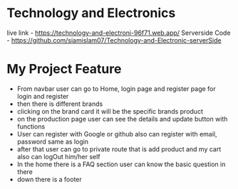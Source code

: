 # Technology and Electronics 

live link -   https://technology-and-electroni-96f71.web.app/
Serverside Code - https://github.com/siamislam07/Technology-and-Electronic-serverSide

# My Project Feature
- From navbar user can go to Home, login page and register page for login and register
- then there is different brands 
- clicking on the brand card it will be the specific brands product
- on the production page user can see the details and update button with functions
- User can register with Google or github also can register with email, password same as login
- after that user can go to private route that is add product and my cart also can logOut him/her self
- In the home there is a FAQ section user can know the basic question in there 
- down there is a footer

